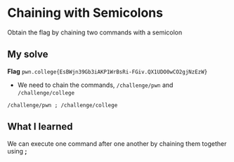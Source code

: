 # Chaining with Semicolons

Obtain the flag by chaining two commands with a semicolon

## My solve
**Flag** `pwn.college{EsBWjn39Gb3iAKP1WrBsRi-FGiv.QX1UDO0wCO2gjNzEzW}`
- We need to chain the commands, `/challenge/pwn` and `/challenge/college`

```
/challenge/pwn ; /challenge/college
```

## What I learned
We can execute one command after one another by chaining them together using **;**